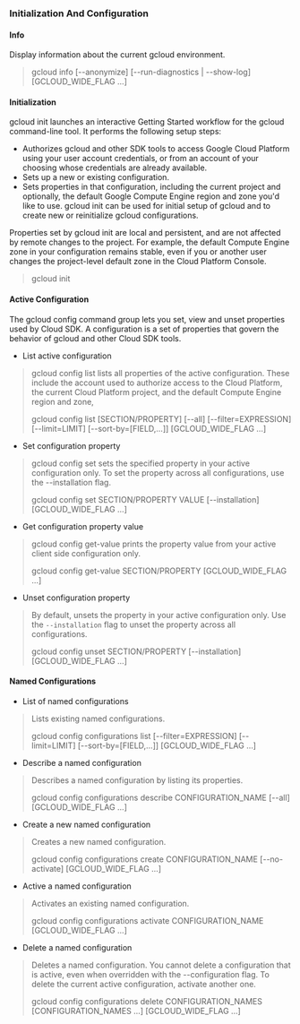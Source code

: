 ### Initialization And Configuration
#### Info
Display information about the current gcloud environment.
> gcloud info [--anonymize] [--run-diagnostics     | --show-log] [GCLOUD_WIDE_FLAG …]

#### Initialization
gcloud init launches an interactive Getting Started workflow for the gcloud command-line tool. It performs the following setup steps:

-   Authorizes gcloud and other SDK tools to access Google Cloud Platform using your user account credentials, or from an account of your choosing whose credentials are already available.
-  Sets up a new or existing configuration.
-  Sets properties in that configuration, including the current project and optionally, the default Google Compute Engine region and zone you'd like to use.
gcloud init can be used for initial setup of gcloud and to create new or reinitialize gcloud configurations.

Properties set by gcloud init are local and persistent, and are not affected by remote changes to the project. For example, the default Compute Engine zone in your configuration remains stable, even if you or another user changes the project-level default zone in the Cloud Platform Console.

> gcloud init
> 
#### Active Configuration

The gcloud config command group lets you set, view and unset properties used by Cloud SDK.
A configuration is a set of properties that govern the behavior of gcloud and other Cloud SDK tools. 

* List active configuration
> gcloud config list lists all properties of the active configuration. These include the account used to authorize access to the Cloud Platform, the current Cloud Platform project, and the default Compute Engine region and zone,
>  
>  gcloud config list [SECTION/PROPERTY] [--all] [--filter=EXPRESSION] [--limit=LIMIT] [--sort-by=[FIELD,…]] [GCLOUD_WIDE_FLAG …]
>   
* Set configuration property
> gcloud config set sets the specified property in your active configuration only. To set the property across all configurations, use the --installation flag. 
>  
>  gcloud config set SECTION/PROPERTY VALUE [--installation] [GCLOUD_WIDE_FLAG …]
>   
* Get configuration property value
> gcloud config get-value prints the property value from your active client side configuration only.
>  
>  gcloud config get-value SECTION/PROPERTY [GCLOUD_WIDE_FLAG …]
>   
* Unset configuration property
> By default, unsets the property in your active configuration only. Use the `--installation` flag to unset the property across all configurations.
>  
>  gcloud config unset SECTION/PROPERTY [--installation] [GCLOUD_WIDE_FLAG …]

#### Named Configurations

* List of named configurations
> Lists existing named configurations.
>  
>  gcloud config configurations list [--filter=EXPRESSION] [--limit=LIMIT] [--sort-by=[FIELD,…]] [GCLOUD_WIDE_FLAG …]
>  
* Describe a named configuration
> Describes a named configuration by listing its properties.
>  
>  gcloud config configurations describe CONFIGURATION_NAME [--all] [GCLOUD_WIDE_FLAG …]
>  
* Create a new named configuration
> Creates a new named configuration.
>  
>  gcloud config configurations create CONFIGURATION_NAME [--no-activate] [GCLOUD_WIDE_FLAG …]
>  
* Active a named configuration
> Activates an existing named configuration.
>  
>  gcloud config configurations activate CONFIGURATION_NAME [GCLOUD_WIDE_FLAG …]
>   
* Delete a named configuration
> Deletes a named configuration. You cannot delete a configuration that is active, even when overridden with the --configuration flag. To delete the current active configuration, activate another one.
> 
> gcloud config configurations delete CONFIGURATION_NAMES [CONFIGURATION_NAMES …] [GCLOUD_WIDE_FLAG …]
>  
